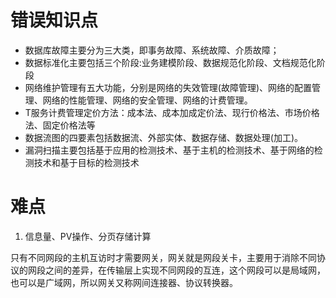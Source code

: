 # 错误知识点
- 数据库故障主要分为三大类，即事务故障、系统故障、介质故障；
- 数据标准化主要包括三个阶段:业务建模阶段、数据规范化阶段、文档规范化阶段
- 网络维护管理有五大功能，分别是网络的失效管理(故障管理)、网络的配置管理、网络的性能管理、网络的安全管理、网络的计费管理。
- T服务计费管理定价方法：成本法、成本加成定价法、现行价格法、市场价格法、固定价格法等
- 数据流图的四要素包括数据流、外部实体、数据存储、数据处理(加工)。
- 漏洞扫描主要包括基于应用的检测技术、基于主机的检测技术、基于网络的检测技术和基于目标的检测技术


# 难点
1. 信息量、PV操作、分页存储计算

只有不同网段的主机互访时才需要网关，网关就是网段关卡，主要用于消除不同协议的网段之间的差异，在传输层上实现不同网段的互连，这个网段可以是局域网，也可以是广域网，所以网关又称网间连接器、协议转换器。